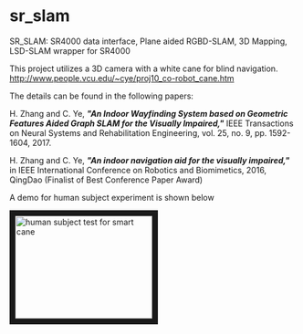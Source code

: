 # sr_slam
SR_SLAM: SR4000 data interface, Plane aided RGBD-SLAM, 3D Mapping, LSD-SLAM wrapper for SR4000

This project utilizes a 3D camera with a white cane for blind navigation.     
http://www.people.vcu.edu/~cye/proj10_co-robot_cane.htm

The details can be found in the following papers:

H. Zhang and C. Ye, ***"An Indoor Wayfinding System based on Geometric Features Aided Graph SLAM for the Visually Impaired,"***
IEEE Transactions on Neural Systems and Rehabilitation Engineering, vol. 25, no. 9, pp. 1592-1604, 2017.

H. Zhang and C. Ye, ***"An indoor navigation aid for the visually impaired,"*** 
in IEEE International Conference on Robotics and Biomimetics, 2016, QingDao (Finalist of Best Conference Paper Award)

A demo for human subject experiment is shown below

<a href="https://www.youtube.com/watch?v=mTAa8xx3fMo" target="_blank"><img src="https://i.ytimg.com/vi/mTAa8xx3fMo/maxresdefault.jpg"
alt="human subject test for smart cane" width="240" height="180" border="10" /></a>


